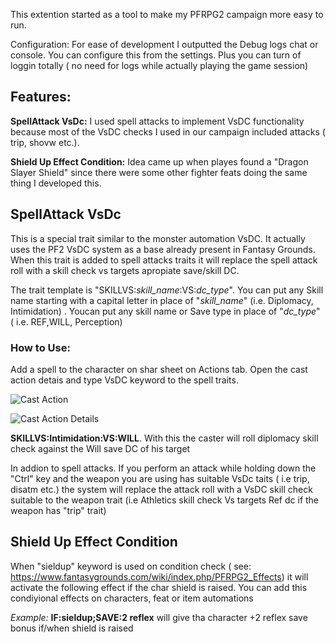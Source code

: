 This extention started as a tool to make my PFRPG2 campaign more easy to run. 

Configuration:
For ease of development I outputted the Debug logs chat or console. You can configure this from the settings. Plus you can turn of loggin totally ( no need for logs while actually playing the game session)

## Features:
**SpellAttack VsDc:** I used spell attacks to implement VsDC functionality because most of the VsDC checks I used in our campaign included attacks ( trip, shovw etc.). 

**Shield Up Effect Condition:** Idea came up when playes found a "Dragon Slayer Shield" since there were some other fighter feats doing the same thing I developed this.



## SpellAttack VsDc
This is a special trait similar to the monster automation VsDC. It actually uses the PF2 VsDC system as a base already present in Fantasy Grounds. When this trait is added to spell attacks traits it will replace the spell attack roll with a skill check vs targets apropiate save/skill DC.

The trait template is "SKILLVS:*skill_name*:VS:*dc_type*". You can put any Skill name starting with a capital letter in place of "*skill_name*" (i.e. Diplomacy, Intimidation) . Youcan put any skill name or Save type in place of "*dc_type*" ( i.e. REF,WILL, Perception)

### How to Use: 
Add a spell to the character on shar sheet on Actions tab.
Open the cast action detais and type VsDC keyword to the spell traits.

![Cast Action](http://burcinsayin.xyz/cast_action.png)

![Cast Action Details](http://burcinsayin.xyz/cast_action_details.png)

**SKILLVS:Intimidation:VS:WILL**. With this the caster will roll diplomacy skill check against the Will save DC of his target

In addion to spell attacks. If you perform an attack while holding down the "Ctrl" key and the weapon you are using has suitable VsDc taits ( i.e trip, disatm etc.) the system will replace the attack roll with a VsDC skill check suitable to the weapon trait (i.e Athletics skill check Vs targets Ref dc if the weapon has "trip" trait)


## Shield Up Effect Condition
When "sieldup" keyword is used on condition check ( see: https://www.fantasygrounds.com/wiki/index.php/PFRPG2_Effects) it will activate the following effect if the char shield is raised. You can add this condiyional effects on characters, feat or item automations

*Example:* **IF:sieldup;SAVE:2 reflex** will give tha character +2 reflex save bonus if/when shield is raised 
